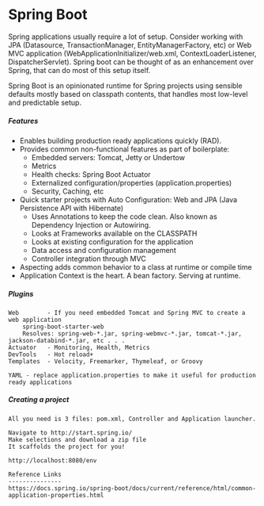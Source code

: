# Spring Boot

Spring applications usually require a lot of setup. Consider working with JPA \(Datasource, TransactionManager, EntityManagerFactory, etc\) or Web MVC application \(WebApplicationInitializer/web.xml, ContextLoaderListener, DispatcherServlet\). Spring boot can be thought of as an enhancement over Spring, that can do most of this setup itself.

Spring Boot is an opinionated runtime for Spring projects using sensible defaults mostly based on classpath contents, that handles most low-level and predictable setup.

##### Features

* Enables building production ready applications quickly \(RAD\).
* Provides common non-functional features as part of boilerplate:
  * Embedded servers: Tomcat, Jetty or Undertow
  * Metrics
  * Health checks: Spring Boot Actuator
  * Externalized configuration/properties \(application.properties\)
  * Security, Caching, etc
* Quick starter projects with Auto Configuration: Web and JPA \(Java Persistence API with Hibernate\)
  * Uses Annotations to keep the code clean. Also known as Dependency Injection or Autowiring.
  * Looks at Frameworks available on the CLASSPATH
  * Looks at existing configuration for the application
  * Data access and configuration management
  * Controller integration through MVC
* Aspecting adds common behavior to a class at runtime or compile time
* Application Context is the heart. A bean factory. Serving at runtime.

##### Plugins

```
Web        - If you need embedded Tomcat and Spring MVC to create a web application
    spring-boot-starter-web
    Resolves: spring-web-*.jar, spring-webmvc-*.jar, tomcat-*.jar, jackson-databind-*.jar, etc . . .
Actuator   - Monitoring, Health, Metrics
DevTools   - Hot reload+
Templates  - Velocity, Freemarker, Thymeleaf, or Groovy

YAML - replace application.properties to make it useful for production ready applications
```

##### Creating a project

```
All you need is 3 files: pom.xml, Controller and Application launcher.

Navigate to http://start.spring.io/
Make selections and download a zip file
It scaffolds the project for you!

http://localhost:8080/env

Reference Links
---------------
https://docs.spring.io/spring-boot/docs/current/reference/html/common-application-properties.html
```



